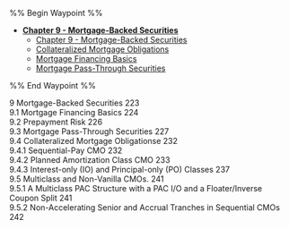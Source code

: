 %% Begin Waypoint %%
- **[Chapter 9 - Mortgage-Backed Securities](.md)**
	- [Chapter 9 - Mortgage-Backed Securities](.md)
	- [Collateralized Mortgage Obligations](Collateralized%20Mortgage%20Obligations.md)
	- [Mortgage Financing Basics](Mortgage%20Financing%20Basics.md)
	- [Mortgage Pass-Through Securities](Mortgage%20Pass-Through%20Securities.md)

%% End Waypoint %%

9 Mortgage-Backed Securities 223  
9.1 Mortgage Financing Basics 224   
9.2 Prepayment Risk 226   
9.3 Mortgage Pass-Through Securities 227   
9.4 Collateralized Mortgage Obligationse 232   
9.4.1 Sequential-Pay CMO 232   
9.4.2 Planned Amortization Class CMO 233   
9.4.3 Interest-only (IO) and Principal-only (PO) Classes 237   
9.5 Multiclass and Non-Vanilla CMOs. 241   
9.5.1 A Multiclass PAC Structure with a PAC I/O and a Floater/Inverse Coupon Split 241   
9.5.2 Non-Accelerating Senior and Accrual Tranches in Sequential CMOs 242  